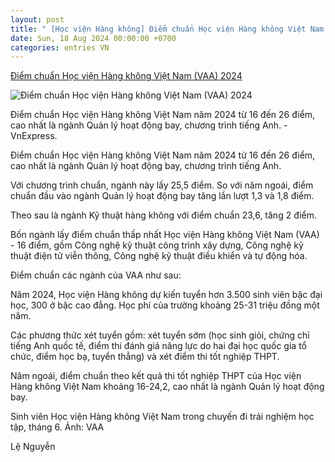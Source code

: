 ```yaml
---
layout: post
title: " [Học viện Hàng không] Điểm chuẩn Học viện Hàng không Việt Nam (VAA) 2024"
date: Sun, 18 Aug 2024 00:00:00 +0700
categories: entries VN
---
```

[Điểm chuẩn Học viện Hàng không Việt Nam (VAA) 2024](https://vnexpress.net/diem-chuan-hoc-vien-hang-khong-viet-nam-nam-2024-4782703.html)

![Điểm chuẩn Học viện Hàng không Việt Nam (VAA) 2024](https://i2-vnexpress.vnecdn.net/2024/08/17/444487348-864731025681078-3192-1134-7690-1723907173.jpg?w=1200&h=0&q=100&dpr=1&fit=crop&s=pgOIDMrsVN8g-qoxl0Y90A)

Điểm chuẩn Học viện Hàng không Việt Nam năm 2024 từ 16 đến 26 điểm, cao nhất là ngành Quản lý hoạt động bay, chương trình tiếng Anh. - VnExpress.

Điểm chuẩn Học viện Hàng không Việt Nam năm 2024 từ 16 đến 26 điểm, cao nhất là ngành Quản lý hoạt động bay, chương trình tiếng Anh.

Với chương trình chuẩn, ngành này lấy 25,5 điểm. So với năm ngoái, điểm chuẩn đầu vào ngành Quản lý hoạt động bay tăng lần lượt 1,3 và 1,8 điểm.

Theo sau là ngành Kỹ thuật hàng không với điểm chuẩn 23,6, tăng 2 điểm.

Bốn ngành lấy điểm chuẩn thấp nhất Học viện Hàng không Việt Nam (VAA) - 16 điểm, gồm Công nghệ kỹ thuật công trình xây dựng, Công nghệ kỹ thuật điện tử viễn thông, Công nghệ kỹ thuật điều khiển và tự động hóa.

Điểm chuẩn các ngành của VAA như sau:

Năm 2024, Học viện Hàng không dự kiến tuyển hơn 3.500 sinh viên bậc đại học, 300 ở bậc cao đẳng. Học phí của trường khoảng 25-31 triệu đồng một năm.

Các phương thức xét tuyển gồm: xét tuyển sớm (học sinh giỏi, chứng chỉ tiếng Anh quốc tế, điểm thi đánh giá năng lực do hai đại học quốc gia tổ chức, điểm học bạ, tuyển thẳng) và xét điểm thi tốt nghiệp THPT.

Năm ngoái, điểm chuẩn theo kết quả thi tốt nghiệp THPT của Học viện Hàng không Việt Nam khoảng 16-24,2, cao nhất là ngành Quản lý hoạt động bay.

Sinh viên Học viện Hàng không Việt Nam trong chuyến đi trải nghiệm học tập, tháng 6. Ảnh: VAA

Lệ Nguyễn

